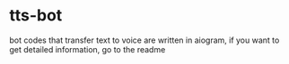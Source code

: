 # tts-bot
bot codes that transfer text to voice are written in aiogram, if you want to get detailed information, go to the readme
